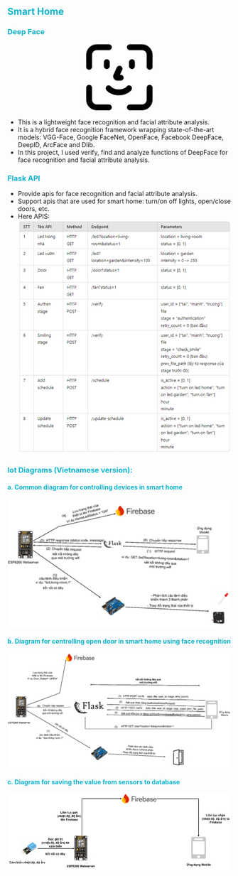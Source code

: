 ## <span style="color: rgb(14 179 207)">Smart Home</span>

### <span style="color: rgb(14 179 207)">Deep Face</span>
<div style="text-align:center">
    <img src="./images/deep_face.png" width="30%" />
</div>

- This is a lightweight face recognition and facial attribute analysis.
- It is a hybrid face recognition framework wrapping state-of-the-art models: VGG-Face, Google FaceNet, OpenFace, Facebook DeepFace, DeepID, ArcFace and Dlib.
- In this project, I used verify, find and analyze functions of DeepFace for face recognition and facial attribute analysis.

### <span style="color: rgb(14 179 207)">Flask API</span>
- Provide apis for face recognition and facial attribute analysis.
- Support apis that are used for smart home: turn/on off lights, open/close doors, etc.
- Here APIS:
![alt text](./images/api-list.png)

### <span style="color: rgb(14 179 207)">Iot Diagrams (Vietnamese version):</span>
#### <span style="color: rgb(14 179 207)">a. Common diagram for controlling devices in smart home</span>
![alt text](./images/diagram-1.png)

#### <span style="color: rgb(14 179 207)">b. Diagram for controlling open door in smart home using face recognition</span>
![alt text](./images/diagram-2.png)

#### <span style="color: rgb(14 179 207)">c. Diagram for saving the value from sensors to database</span>
![alt text](./images/diagram-3.png)